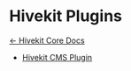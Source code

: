 # Hivekit Plugins

[&larr; Hivekit Core Docs](../core.md)

* [Hivekit CMS Plugin](../plugins/cms.md)
